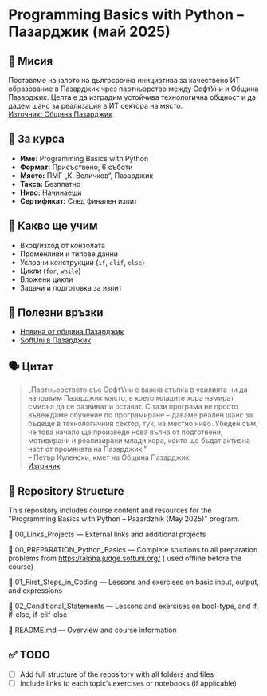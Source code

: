# Programming Basics with Python – Пазарджик (май 2025)

## 🎯 Мисия

Поставяме началото на дългосрочна инициатива за качествено ИТ образование в Пазарджик чрез партньорство между СофтУни и
Община Пазарджик. Целта е да изградим устойчива технологична общност и да дадем шанс за реализация в ИТ сектора на
място.  
[Източник: Община Пазарджик](https://pazardzhik.bg/bg/novini/softuni-razkriva-v-obshtina-pazardzhik-parvite-si-kursove-po-programirane-na-zhivo-izvan-sofiya/)

## 📍 За курса

- **Име:** Programming Basics with Python
- **Формат:** Присъствено, 6 съботи
- **Място:** ПМГ „К. Величков“, Пазарджик
- **Такса:** Безплатно
- **Ниво:** Начинаещи
- **Сертификат:** След финален изпит

## 🧠 Какво ще учим

- Вход/изход от конзолата
- Променливи и типове данни
- Условни конструкции (`if`, `elif`, `else`)
- Цикли (`for`, `while`)
- Вложени цикли
- Задачи и подготовка за изпит

## 🔗 Полезни връзки

- [Новина от община Пазарджик](https://pazardzhik.bg/bg/novini/softuni-razkriva-v-obshtina-pazardzhik-parvite-si-kursove-po-programirane-na-zhivo-izvan-sofiya/)
- [SoftUni в Пазарджик](https://pazardzhik.bg/softuni/)

## 🗣️ Цитат

> „Партньорството със СофтУни е важна стъпка в усилията ни да направим Пазарджик място, в което младите хора намират
> смисъл да се развиват и остават. С тази програма не просто въвеждаме обучение по програмиране – даваме реален шанс за
> бъдеще в технологичния сектор, тук, на местно ниво. Убеден съм, че това начало ще произведе нова вълна от подготвени,
> мотивирани и реализирани млади хора, които ще бъдат активна част от промяната на Пазарджик."  
> – Петър Куленски, кмет на Община Пазарджик  
> [Източник](https://pazardzhik.bg/bg/novini/softuni-razkriva-v-obshtina-pazardzhik-parvite-si-kursove-po-programirane-na-zhivo-izvan-sofiya/)

## 📁 Repository Structure

This repository includes course content and resources for the "Programming Basics with Python – Pazardzhik (May 2025)"
program.

📂 00_Links_Projects — External links and additional projects

📂 00_PREPARATION_Python_Basics — Complete solutions to all preparation problems from https://alpha.judge.softuni.org/ (
used offline before the course)

📂 01_First_Steps_in_Coding — Lessons and exercises on basic input, output, and expressions

📂 02_Conditional_Statements — Lessons and exercises on bool-type, and if, if-else, if-elif-else  

📄 README.md — Overview and course information

## ✅ TODO

- [ ] Add full structure of the repository with all folders and files
- [ ] Include links to each topic’s exercises or notebooks (if applicable)
